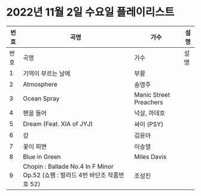 # 2022년 11월 2일 수요일 플레이리스트

| 번호 | 곡명 | 가수 | 설명 |
|------|------|------|------|
| 번호 | 곡명 | 가수 | 설명 |
| 1 | 기억이 부르는 날에 | 부활 |  |
| 2 | Atmosphere | 송영주 |  |
| 3 | Ocean Spray | Manic Street Preachers |  |
| 4 | 펜을 들어 | 넉살, 까데호 |  |
| 5 | Dream (Feat. XIA of JYJ) | 싸이 (PSY) |  |
| 6 | 강 | 김윤아 |  |
| 7 | 꽃이 피면 | 이승열 |  |
| 8 | Blue in Green | Miles Davis |  |
| 9 | Chopin : Ballade No.4 In F Minor Op.52 (쇼팽 : 발라드 4번 바단조 작품번호 52) | 조성진 |  |
